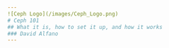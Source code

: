 ```yaml
---
![Ceph Logo](/images/Ceph_Logo.png)
# Ceph 101
## What it is, how to set it up, and how it works
### David Alfano  
---
```


